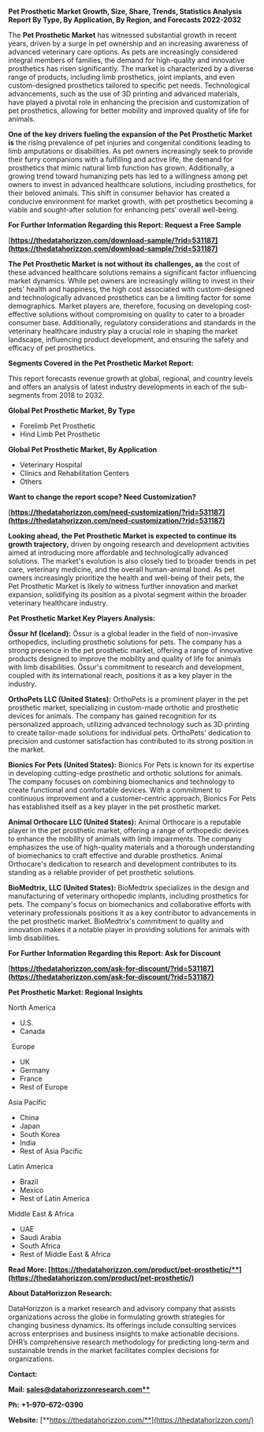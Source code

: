 ﻿**Pet Prosthetic Market Growth, Size, Share, Trends, Statistics Analysis Report By Type, By Application, By Region, and Forecasts 2022-2032**

The **Pet Prosthetic Market** has witnessed substantial growth in recent years, driven by a surge in pet ownership and an increasing awareness of advanced veterinary care options. As pets are increasingly considered integral members of families, the demand for high-quality and innovative prosthetics has risen significantly. The market is characterized by a diverse range of products, including limb prosthetics, joint implants, and even custom-designed prosthetics tailored to specific pet needs. Technological advancements, such as the use of 3D printing and advanced materials, have played a pivotal role in enhancing the precision and customization of pet prosthetics, allowing for better mobility and improved quality of life for animals.

**One of the key drivers fueling the expansion of the Pet Prosthetic Market is** the rising prevalence of pet injuries and congenital conditions leading to limb amputations or disabilities. As pet owners increasingly seek to provide their furry companions with a fulfilling and active life, the demand for prosthetics that mimic natural limb function has grown. Additionally, a growing trend toward humanizing pets has led to a willingness among pet owners to invest in advanced healthcare solutions, including prosthetics, for their beloved animals. This shift in consumer behavior has created a conducive environment for market growth, with pet prosthetics becoming a viable and sought-after solution for enhancing pets' overall well-being. 

**For Further Information Regarding this Report: Request a Free Sample**	

[**https://thedatahorizzon.com/download-sample/?rid=531187](https://thedatahorizzon.com/download-sample/?rid=531187)** 

**The Pet Prosthetic Market is not without its challenges, as** the cost of these advanced healthcare solutions remains a significant factor influencing market dynamics. While pet owners are increasingly willing to invest in their pets' health and happiness, the high cost associated with custom-designed and technologically advanced prosthetics can be a limiting factor for some demographics. Market players are, therefore, focusing on developing cost-effective solutions without compromising on quality to cater to a broader consumer base. Additionally, regulatory considerations and standards in the veterinary healthcare industry play a crucial role in shaping the market landscape, influencing product development, and ensuring the safety and efficacy of pet prosthetics.

**Segments Covered in the Pet Prosthetic Market Report:**

This report forecasts revenue growth at global, regional, and country levels and offers an analysis of latest industry developments in each of the sub-segments from 2018 to 2032.

**Global Pet Prosthetic Market, By Type**

- Forelimb Pet Prosthetic
- Hind Limb Pet Prosthetic

**Global Pet Prosthetic Market, By Application**

- Veterinary Hospital
- Clinics and Rehabilitation Centers
- Others

**Want to change the report scope? Need Customization?**

[**https://thedatahorizzon.com/need-customization/?rid=531187](https://thedatahorizzon.com/need-customization/?rid=531187)** 

**Looking ahead, the Pet Prosthetic Market is expected to continue its growth trajectory,** driven by ongoing research and development activities aimed at introducing more affordable and technologically advanced solutions. The market's evolution is also closely tied to broader trends in pet care, veterinary medicine, and the overall human-animal bond. As pet owners increasingly prioritize the health and well-being of their pets, the Pet Prosthetic Market is likely to witness further innovation and market expansion, solidifying its position as a pivotal segment within the broader veterinary healthcare industry.

**Pet Prosthetic Market Key Players Analysis:** 

**Össur hf (Iceland):** Össur is a global leader in the field of non-invasive orthopedics, including prosthetic solutions for pets. The company has a strong presence in the pet prosthetic market, offering a range of innovative products designed to improve the mobility and quality of life for animals with limb disabilities. Össur's commitment to research and development, coupled with its international reach, positions it as a key player in the industry.

**OrthoPets LLC (United States):** OrthoPets is a prominent player in the pet prosthetic market, specializing in custom-made orthotic and prosthetic devices for animals. The company has gained recognition for its personalized approach, utilizing advanced technology such as 3D printing to create tailor-made solutions for individual pets. OrthoPets' dedication to precision and customer satisfaction has contributed to its strong position in the market.

**Bionics For Pets (United States):** Bionics For Pets is known for its expertise in developing cutting-edge prosthetic and orthotic solutions for animals. The company focuses on combining biomechanics and technology to create functional and comfortable devices. With a commitment to continuous improvement and a customer-centric approach, Bionics For Pets has established itself as a key player in the pet prosthetic market.

**Animal Orthocare LLC (United States):** Animal Orthocare is a reputable player in the pet prosthetic market, offering a range of orthopedic devices to enhance the mobility of animals with limb impairments. The company emphasizes the use of high-quality materials and a thorough understanding of biomechanics to craft effective and durable prosthetics. Animal Orthocare's dedication to research and development contributes to its standing as a reliable provider of pet prosthetic solutions.

**BioMedtrix, LLC (United States):** BioMedtrix specializes in the design and manufacturing of veterinary orthopedic implants, including prosthetics for pets. The company's focus on biomechanics and collaborative efforts with veterinary professionals positions it as a key contributor to advancements in the pet prosthetic market. BioMedtrix's commitment to quality and innovation makes it a notable player in providing solutions for animals with limb disabilities.

**For Further Information Regarding this Report: Ask for Discount**	

[**https://thedatahorizzon.com/ask-for-discount/?rid=531187](https://thedatahorizzon.com/ask-for-discount/?rid=531187)** 

**Pet Prosthetic Market: Regional Insights**

North America

- U.S.
- Canada

` `Europe

- UK
- Germany
- France
- Rest of Europe

Asia Pacific

- China
- Japan
- South Korea
- India
- Rest of Asia Pacific

Latin America

- Brazil
- Mexico
- Rest of Latin America

Middle East & Africa

- UAE
- Saudi Arabia
- South Africa
- Rest of Middle East & Africa

**Read More: [https://thedatahorizzon.com/product/pet-prosthetic/**](https://thedatahorizzon.com/product/pet-prosthetic/)** 

**About DataHorizzon Research:**

DataHorizzon is a market research and advisory company that assists organizations across the globe in formulating growth strategies for changing business dynamics. Its offerings include consulting services across enterprises and business insights to make actionable decisions. DHR’s comprehensive research methodology for predicting long-term and sustainable trends in the market facilitates complex decisions for organizations.

**Contact:**

**Mail: [sales@datahorizzonresearch.com**](mailto:sales@datahorizzonresearch.com)**

**Ph:** **+1–970–672–0390**

**Website:** [**https://thedatahorizzon.com/**](https://thedatahorizzon.com/)


